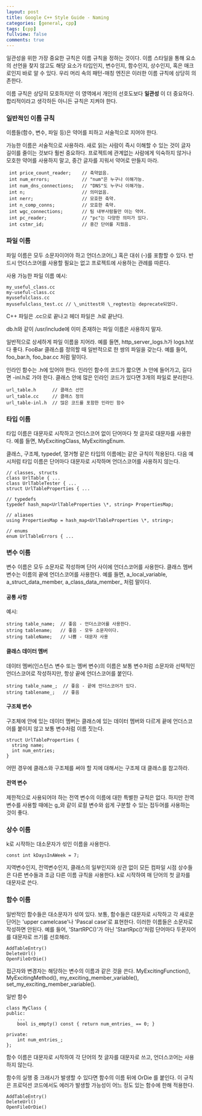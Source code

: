 ```yaml
---
layout: post
title: Google C++ Style Guide - Naming
categories: [general, cpp]
tags: [cpp]
fullview: false
comments: true
---
```


일관성을 위한 가장 중요한 규칙은 이름 규칙을 정하는 것이다. 이름 스타일을 통해 요소의 선언을 찾지 않고도 해당 요소가 타입인지, 변수인지, 함수인지, 상수인지, 혹은 매크로인지 바로 알 수 있다. 우리 머리 속의 패턴-매칭 엔진은 이러한 이름 규칙에 상당히 의존한다.

이름 규칙은 상당히 모호하지만 이 영역에서 개인의 선호도보다 **일관성** 이 더 중요하다. 합리적이라고 생각하든 아니든 규칙은 지켜야 한다.


### 일반적인 이름 규칙

이름들(함수, 변수, 파일 등)은 약어를 피하고 서술적으로 지어야 한다.

가능한 이름은 서술적으로 사용하라. 새로 읽는 사람이 즉시 이해할 수 있는 것이 글자 길이를 줄이는 것보다 훨씬 중요하다. 프로젝트에 관계없는 사람에게 익숙하지 않거나 모호한 약어를 사용하지 말고, 중간 글자를 지워서 약어로 만들지 마라.

     int price_count_reader;    // 축약없음.
     int num_errors;            // "num"은 누구나 이해가능.
     int num_dns_connections;   // "DNS"도 누구나 이해가능.
     int n;                     // 의미없음.
     int nerr;                  // 모호한 축약.
     int n_comp_conns;          // 모호한 축약.
     int wgc_connections;       // 팀 내부사람들만 아는 약어.
     int pc_reader;             // "pc"는 다양한 의미가 있다.
     int cstmr_id;              // 중간 단어를 지웠음.


### 파일 이름

파일 이름은 모두 소문자이어야 하고 언더스코어(\_) 혹은 대쉬 (-)를 포함할 수 있다. 반드시 언더스코어를 사용할 필요는 없고 프로젝트에 사용하는 관례를 따른다.

사용 가능한 파일 이름 예시:

    my_useful_class.cc
    my-useful-class.cc
    myusefulclass.cc
    myusefulclass_test.cc // \_unittest와 \_regtest는 deprecate되었다.

C++ 파일은 .cc으로 끝나고 헤더 파일은 .h로 끝난다.

db.h와 같이 /usr/include에 이미 존재하는 파일 이름은 사용하지 말자.


일반적으로 상세하게 파일 이름을 지어라. 예를 들면, http_server_logs.h가 logs.h보다 좋다. FooBar 클래스를 정의할 때 일반적으로 한 쌍의 파일을 갖는다. 예를 들어, foo_bar.h, foo_bar.cc 처럼 말이다.

인라인 함수는 .h에 있어야 한다. 인라인 함수의 코드가 짧으면 .h 안에 들어가고, 길다면 -inl.h로 가야 한다. 클래스 안에 많은 인라인 코드가 있다면 3개의 파일로 분리한다.

    url_table.h      // 클래스 선언
    url_table.cc     // 클래스 정의
    url_table-inl.h  // 많은 코드를 포함한 인라인 함수


### 타입 이름

타입 이름은 대문자로 시작하고 언더스코어 없이 단어마다 첫 글자로 대문자를 사용한다. 예를 들면, MyExcitingClass, MyExcitingEnum.

클래스, 구조체, typedef, 열거형 같은 타입의 이름에는 같은 규칙이 적용된다. 다음 예시처럼 타입 이름은 단어마다 대문자로 시작하며 언더스코어를 사용하지 않는다.

    // classes, structs
    class UrlTable { ...
    class UrlTableTester { ...
    struct UrlTableProperties { ...

    // typedefs
    typedef hash_map<UrlTableProperties \*, string> PropertiesMap;

    // aliases
    using PropertiesMap = hash_map<UrlTableProperties \*, string>;

    // enums
    enum UrlTableErrors { ...


### 변수 이름

변수 이름은 모두 소문자로 작성하며 단어 사이에 언더스코어를 사용한다. 클래스 멤버 변수는 이름의 끝에 언더스코어를 사용한다. 예를 들면, a_local_variable, a_struct_data_member, a_class_data_member_ 처럼 말이다.

#### 공통 사항

예시:

    string table_name;  // 좋음 - 언더스코어를 사용한다.
    string tablename;   // 좋음 - 모두 소문자이다.
    string tableName;   // 나쁨 - 대문자 사용

#### 클래스 데이터 멤버

데이터 멤버(인스턴스 변수 또는 멤버 변수)의 이름은 보통 변수처럼 소문자와 선택적인 언더스코어로 작성하지만, 항상 끝에 언더스코어를 붙인다.

    string table_name_;  // 좋음 - 끝에 언더스코어가 있다.
    string tablename_;   // 좋음

#### 구조체 변수

구조체에 안에 있는 데이터 멤버는 클래스에 있는 데이터 멤버와 다르게 끝에 언더스코어를 붙이지 않고 보통 변수처럼 이름 짓는다.

    struct UrlTableProperties {
      string name;
      int num_entries;
    }

어떤 경우에 클래스와 구조체를 써야 할 지에 대해서는 구조체 대 클래스를 참고하라.

#### 전역 변수

제한적으로 사용되어야 하는 전역 변수의 이름에 대한 특별한 규칙은 없다. 하지만 전역 변수를 사용할 때에는 g_와 같이 로컬 변수와 쉽게 구분할 수 있는 접두어를 사용하는 것이 좋다.


### 상수 이름

k로 시작하는 대소문자가 섞인 이름을 사용한다.

    const int kDaysInAWeek = 7;

지역변수인지, 전역변수인지, 클래스의 일부인지와 상관 없이 모든 컴파일 시점 상수들은 다른 변수들과 조금 다른 이름 규칙을 사용한다. k로 시작하여 매 단어의 첫 글자를 대문자로 쓴다.


### 함수 이름

일반적인 함수들은 대소문자가 섞여 있다. 보통, 함수들은 대문자로 시작하고 각 새로운 단어는 \'upper camelcase\'나 \'Pascal case\'로 표현한다. 이러한 이름들은 소문자로 작성하면 안된다. 예를 들어, \'StartRPC()\'가 아닌 \'StartRpc()\'처럼 단어마다 두문자어를 대문자로 쓰기를 선호해라.

    AddTableEntry()
    DeleteUrl()
    OpenFileOrDie()

접근자와 변경자는 해당하는 변수의 이름과 같은 것을 쓴다. MyExcitingFunction(), MyExcitingMethod(), my_exciting_member_variable(), set_my_exciting_member_variable().

일반 함수

    class MyClass {
    public:
        ...
        bool is_empty() const { return num_entries_ == 0; }

    private:
        int num_entries_;
    };


함수 이름은 대문자로 시작하여 각 단어의 첫 글자를 대문자로 쓰고, 언더스코어는 사용하지 않는다.

함수의 실행 중 크래시가 발생할 수 있다면 함수의 이름 뒤에 OrDie 를 붙인다. 이 규칙은 프로덕션 코드에서도 에러가 발생할 가능성이 어느 정도 있는 함수에 한해 적용한다.

    AddTableEntry()
    DeleteUrl()
    OpenFileOrDie()

